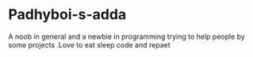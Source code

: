 # Padhyboi-s-adda
A noob in general and a newbie in programming trying to help people by some projects .Love to eat sleep code and repaet
